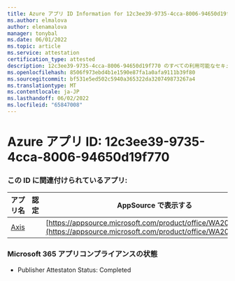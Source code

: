```yaml
---
title: Azure アプリ ID Information for 12c3ee39-9735-4cca-8006-94650d19f770
ms.author: elmalova
author: elenamalova
manager: tonybal
ms.date: 06/01/2022
ms.topic: article
ms.service: attestation
certification_type: attested
description: 12c3ee39-9735-4cca-8006-94650d19f770 のすべての利用可能なセキュリティとコンプライアンス情報。
ms.openlocfilehash: 8506f973ebd4b1e1590e87fa1a0afa9111b39f80
ms.sourcegitcommit: bf531e5ed502c5940a365322da320749873267a4
ms.translationtype: MT
ms.contentlocale: ja-JP
ms.lasthandoff: 06/02/2022
ms.locfileid: "65847008"
---
```

# <a name="azure-app-id-12c3ee39-9735-4cca-8006-94650d19f770"></a>Azure アプリ ID: 12c3ee39-9735-4cca-8006-94650d19f770


### <a name="apps-associated-with-this-id"></a>この ID に関連付けられているアプリ:
| **アプリ名** | **認定** | **AppSource で表示する** |
|--------------|---------------|-----------------------|
| [Axis](../forward/WA200003932.md) |  | [https://appsource.microsoft.com/product/office/WA200003932](https://appsource.microsoft.com/product/office/WA200003932) |

### <a name="microsoft-365-app-compliance-status"></a>Microsoft 365 アプリコンプライアンスの状態
- Publisher Attestaton Status: Completed
